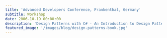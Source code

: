 ```yaml
---
title: 'Advanced Developers Conference, Frankenthal, Germany'
subtitle: Workshop
date: 2006-10-19 00:00:00
description: 'Design Patterns with C# - An Introduction to Design Patterns for Object Oriented Systems'
featured_image: '/images/blog/design-patterns-book.jpg'
---
```

